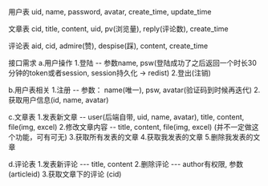 用户表
uid, name, password, avatar, create_time, update_time

文章表
cid, title, content, uid, pv(浏览量), reply(评论数), create_time

评论表
aid, cid, admire(赞), despise(踩), content, create_time





接口需求
  a.用户操作
    1.登陆 -- 参数name, psw(登陆成功了之后返回一个时长30分钟的token或者session, session持久化 -> redist)
    2.登出(注销)

  b.用户表相关
    1.注册 -- 参数： name(唯一), psw, avatar(验证码到时候再迭代)
    2.获取用户信息(id, name, avatar)

  c.文章表
    1.发表新文章 -- user(后端自带, uid, name, avatar), title, content, file(img, excel)
    2.修改文章内容 -- title, content, file(img, excel)  (并不一定做这个功能，可有可无)
    3.获取所有发表的文章
    4.获取我发表的文章
    5.删除我发表的文章
  
  d.评论表
    1.发表新评论 --- title, content
    2.删除评论 --- author有权限, 参数(articleid)
    3.获取文章下的评论 (cid)



